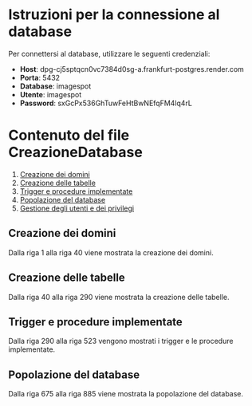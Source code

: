 # Istruzioni per la connessione al database
Per connettersi al database, utilizzare le seguenti credenziali:

- **Host**: dpg-cj5sptqcn0vc7384d0sg-a.frankfurt-postgres.render.com
- **Porta**: 5432
- **Database**: imagespot
- **Utente**: imagespot
- **Password**: sxGcPx536GhTuwFeHtBwNEfqFM4lq4rL

# Contenuto del file CreazioneDatabase
1. [Creazione dei domini](#creazione-dei-domini)
2. [Creazione delle tabelle](#creazione-delle-tabelle)
3. [Trigger e procedure implementate](#trigger-e-procedure-implementate)
4. [Popolazione del database](#popolazione-del-database)
5. [Gestione degli utenti e dei privilegi](#gestione-degli-utenti-e-dei-privilegi)

## Creazione dei domini
Dalla riga 1 alla riga 40 viene mostrata la creazione dei domini.

## Creazione delle tabelle
Dalla riga 40 alla riga 290 viene mostrata la creazione delle tabelle.

## Trigger e procedure implementate
Dalla riga 290 alla riga 523 vengono mostrati i trigger e le procedure implementate.

## Popolazione del database
Dalla riga 675 alla riga 885 viene mostrata la popolazione del database.
